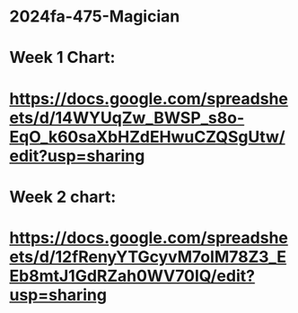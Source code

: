 # 2024fa-475-Magician
# Week 1 Chart:
# https://docs.google.com/spreadsheets/d/14WYUqZw_BWSP_s8o-EqO_k60saXbHZdEHwuCZQSgUtw/edit?usp=sharing
# Week 2 chart:
# https://docs.google.com/spreadsheets/d/12fRenyYTGcyvM7oIM78Z3_EEb8mtJ1GdRZah0WV70IQ/edit?usp=sharing
